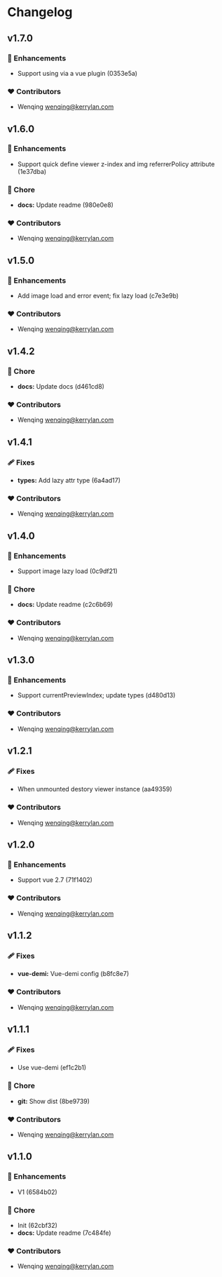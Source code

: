 # Changelog


## v1.7.0


### 🚀 Enhancements

  - Support using via a vue plugin (0353e5a)

### ❤️  Contributors

- Wenqing <wenqing@kerrylan.com>

## v1.6.0


### 🚀 Enhancements

  - Support quick define viewer z-index and img referrerPolicy attribute (1e37dba)

### 🏡 Chore

  - **docs:** Update readme (980e0e8)

### ❤️  Contributors

- Wenqing <wenqing@kerrylan.com>

## v1.5.0


### 🚀 Enhancements

  - Add image load and error event; fix lazy load (c7e3e9b)

### ❤️  Contributors

- Wenqing <wenqing@kerrylan.com>

## v1.4.2


### 🏡 Chore

  - **docs:** Update docs (d461cd8)

### ❤️  Contributors

- Wenqing <wenqing@kerrylan.com>

## v1.4.1


### 🩹 Fixes

  - **types:** Add lazy attr type (6a4ad17)

### ❤️  Contributors

- Wenqing <wenqing@kerrylan.com>

## v1.4.0


### 🚀 Enhancements

  - Support image lazy load (0c9df21)

### 🏡 Chore

  - **docs:** Update readme (c2c6b69)

### ❤️  Contributors

- Wenqing <wenqing@kerrylan.com>

## v1.3.0


### 🚀 Enhancements

  - Support currentPreviewIndex; update types (d480d13)

### ❤️  Contributors

- Wenqing <wenqing@kerrylan.com>

## v1.2.1


### 🩹 Fixes

  - When unmounted destory viewer instance (aa49359)

### ❤️  Contributors

- Wenqing <wenqing@kerrylan.com>

## v1.2.0


### 🚀 Enhancements

  - Support vue 2.7 (71f1402)

### ❤️  Contributors

- Wenqing <wenqing@kerrylan.com>

## v1.1.2


### 🩹 Fixes

  - **vue-demi:** Vue-demi config (b8fc8e7)

### ❤️  Contributors

- Wenqing <wenqing@kerrylan.com>

## v1.1.1


### 🩹 Fixes

  - Use vue-demi (ef1c2b1)

### 🏡 Chore

  - **git:** Show dist (8be9739)

### ❤️  Contributors

- Wenqing <wenqing@kerrylan.com>

## v1.1.0


### 🚀 Enhancements

  - V1 (6584b02)

### 🏡 Chore

  - Init (62cbf32)
  - **docs:** Update readme (7c484fe)

### ❤️  Contributors

- Wenqing <wenqing@kerrylan.com>

